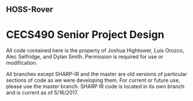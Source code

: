 ## HOSS-Rover
# CECS490 Senior Project Design

All code contained here is the property of Joshua Hightower, Luis Orozco, Alec Selfridge, and Dylan Smith. Permission is required for use or modification.

All branches except SHARP-IR and the master are old versions of particular sections of code as we were developing them. For current or future use, please use the master branch. SHARP IR code is located in its own branch and is current as of 5/16/2017.
